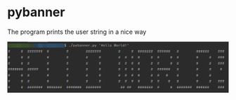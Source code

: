 # pybanner
The program prints the user string in a nice way   

![example](img/example.png "Example")
